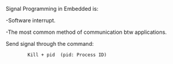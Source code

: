 Signal Programming in Embedded is:

-Software interrupt.

-The most common method of communication btw applications.

Send signal through the command:

			Kill + pid	(pid: Process ID)


